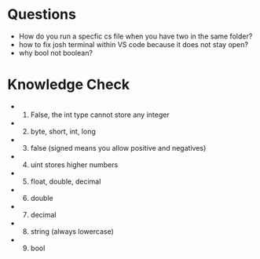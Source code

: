 # Questions 

* How do you run a specfic cs file when you have two in the same folder?
* how to fix josh terminal within VS code because it does not stay open?
* why bool not boolean? 

# Knowledge Check

* 1) False, the int type cannot store any integer
* 2) byte, short, int, long 
* 3) false (signed means you allow positive and negatives)
* 4) uint stores higher numbers
* 5) float, double, decimal 
* 6) double
* 7) decimal
* 8) string (always lowercase)
* 9) bool